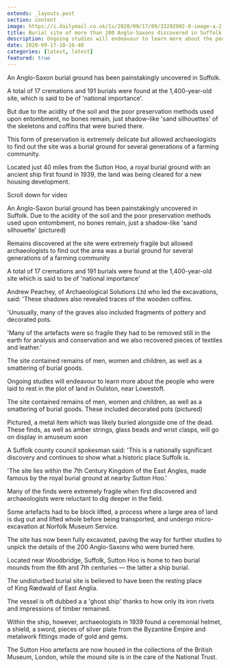 ```yaml
---
extends: _layouts.post
section: content
image: https://i.dailymail.co.uk/1s/2020/09/17/09/33292902-0-image-a-2_1600331293677.jpg 
title: Burial site of more than 200 Anglo-Saxons discovered in Suffolk 
description: Ongoing studies will endeavour to learn more about the people who were laid to rest in the plot of land in Oulston, near Lowestoft. 
date: 2020-09-17-10-16-40 
categories: [latest, latest] 
featured: true 
--- 
```

An Anglo-Saxon burial ground has been painstakingly uncovered in Suffolk. 

A total of 17 cremations and 191 burials were found at the 1,400-year-old site, which is said to be of 'national importance'. 

But due to the acidity of the soil and the poor preservation methods used upon entombment, no bones remain, just shadow-like 'sand silhouettes' of the skeletons and coffins that were buried there. 

This form of preservation is extremely delicate but allowed archaeologists to find out the site was a burial ground for several generations of a farming community. 

Located just 40 miles from the Sutton Hoo, a royal burial ground with an ancient ship first found in 1939, the land was being cleared for a new housing development. 

Scroll down for video    

An Anglo-Saxon burial ground has been painstakingly uncovered in Suffolk. Due to the acidity of the soil and the poor preservation methods used upon entombment, no bones remain, just a shadow-like 'sand silhouette' (pictured)

Remains discovered at the site were extremely fragile but allowed archaeologists to find out the area was a burial ground for several generations of a farming community

A total of 17 cremations and 191 burials were found at the 1,400-year-old site which is said to be of 'national importance'

Andrew Peachey, of Archaeological Solutions Ltd who led the excavations, said: 'These shadows also revealed traces of the wooden coffins.

'Unusually, many of the graves also included fragments of pottery and decorated pots. 

'Many of the artefacts were so fragile they had to be removed still in the earth for analysis and conservation and we also recovered pieces of textiles and leather.'

The site contained remains of men, women and children, as well as a smattering of burial goods. 

Ongoing studies will endeavour to learn more about the people who were laid to rest in the plot of land in Oulston, near Lowestoft.  

The site contained remains of men, women and children, as well as a smattering of burial goods. These included decorated pots (pictured)

Pictured, a metal item which was likely buried alongside one of the dead. These finds, as well as amber strings, glass beads and wrist clasps, will go on display in amuseum soon 

A Suffolk county council spokesman said: 'This is a nationally significant discovery and continues to show what a historic place Suffolk is.

'The site lies within the 7th Century Kingdom of the East Angles, made famous by the royal burial ground at nearby Sutton Hoo.' 

Many of the finds were extremely fragile when first discovered and archaeologists were reluctant to dig deeper in the field. 

Some artefacts had to be block lifted, a process where a large area of land is dug out and lifted whole before being transported, and undergo micro-excavation at Norfolk Museum Service. 

The site has now been fully excavated, paving the way for further studies to unpick the details of the 200 Anglo-Saxons who were buried here. 

Located near Woodbridge, Suffolk, Sutton Hoo is home to two burial mounds from the 6th and 7th centuries — the latter a ship burial.

The undisturbed burial site is believed to have been the resting place of King Rædwald of East Anglia.

The vessel is oft dubbed a a 'ghost ship' thanks to how only its iron rivets and impressions of timber remained.

Within the ship, however, archaeologists in 1939 found a ceremonial helmet, a shield, a sword, pieces of silver plate from the Byzantine Empire and metalwork fittings made of gold and gems. 

The Sutton Hoo artefacts are now housed in the collections of the British Museum, London, while the mound site is in the care of the National Trust.

